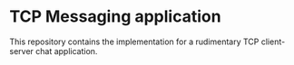 # TCP Messaging application

This repository contains the implementation for a rudimentary TCP client-server chat application.
